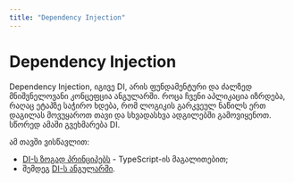 ```yaml
---
title: "Dependency Injection"
---
```


# Dependency Injection

Dependency Injection, იგივე DI, არის ფუნდამენტური და ძალზედ მნიშვნელოვანი
კონცეფცია ანგულარში. როცა ჩვენი აპლიკაცია იზრდება, რაღაც ეტაპზე საჭირო ხდება,
რომ ლოგიკის გარკვეულ ნაწილს ერთ დაგილას მოვუყაროთ თავი და სხვადასხვა
ადგილებში გამოვიყენოთ. სწორედ ამაში გვეხმარება DI.

ამ თავში ვისწავლით:

- [DI-ს ზოგად პრინციპებს](./di-in-general.html) - TypeScript-ის მაგალითებით;
- შემდეგ [DI-ს ანგულარში](./di-in-angular/).
